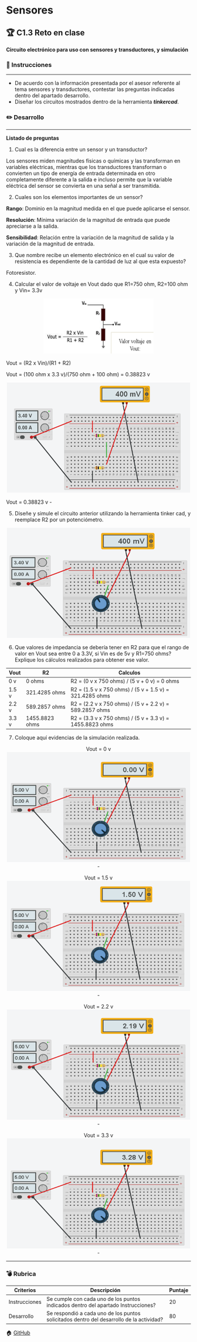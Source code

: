# Sensores
## :trophy: C1.3 Reto en clase

**Circuito electrónico para uso con sensores y transductores, y simulación**

### :blue_book: Instrucciones
___
- De acuerdo con la información presentada por el asesor referente al tema sensores y transductores,
contestar las preguntas indicadas dentro del apartado desarrollo.
- Diseñar los circuitos mostrados dentro de la herramienta ***tinkercad***.

### :pencil2: Desarrollo
___
**Listado de preguntas**

1. Cual es la diferencia entre un sensor y un transductor?

Los sensores miden magnitudes físicas o químicas y las transforman en variables eléctricas, mientras que los transductores transforman o convierten un tipo de energía de entrada determinada en otro completamente diferente a la salida e incluso permite que la variable eléctrica del sensor se convierta en una señal a ser transmitida.

2. Cuales son los elementos importantes de un sensor?

 **Rango**: Dominio en la magnitud medida en el
que puede aplicarse el sensor.

 **Resolución**: Mínima variación de la magnitud de entrada
que puede apreciarse a la salida.

 **Sensibilidad**: Relación entre la variación de
la magnitud de salida y la variación de la magnitud de
entrada.

3. Que nombre recibe un elemento electrónico en el cual su valor de resistencia es dependiente de la cantidad de luz al que esta expuesto?

Fotoresistor.

4. Calcular el valor de voltaje en Vout dado que R1=750 ohm, R2=100 ohm y Vin= 3.3v

<p align="center">
            <img alt="Valor" src="https://github.com/EmmanuelARodriguez/Markdown/blob/main/Imagenes/Valorvoltaje.PNG" 
            width=300 height=150>
    </p>

Vout = (R2 x Vin)/(R1 + R2)

Vout = (100 ohm x 3.3 v)/(750 ohm + 100 ohm) = 0.38823 v

<p align="center">
            <img alt="Valor" src="https://github.com/EmmanuelARodriguez/Markdown/blob/main/Imagenes/Vout4.PNG" 
            width=500 height=300>
    </p>
Vout = 0.38823 v
-

5. Diseñe y simule el circuito anterior utilizando la herramienta tinker cad, y reemplace R2 por un
potenciómetro.
<p align="center">
            <img alt="Valor" src="https://github.com/EmmanuelARodriguez/Markdown/blob/main/Imagenes/Poten5.PNG" 
            width=500 height=300>
    </p>

6. Que valores de impedancia se debería tener en R2 para que el rango de valor en Vout sea entre 0 a
3.3V, si Vin es de 5v y R1=750 ohms? Explique los cálculos realizados para obtener ese valor.

|Vout| R2 | Calculos |
|---|---|---|
|0 v|0 ohms|R2 = (0 v x 750 ohms) / (5 v + 0 v) = 0 ohms|
|1.5 v|321.4285 ohms|R2 = (1.5 v x 750 ohms) / (5 v + 1.5 v) = 321.4285 ohms|
|2.2 v|589.2857 ohms|R2 = (2.2 v x 750 ohms) / (5 v + 2.2 v) = 589.2857 ohms|
|3.3 v|1455.8823 ohms|R2 = (3.3 v x 750 ohms) / (5 v + 3.3 v) = 1455.8823 ohms|


7. Coloque aquí evidencias de la simulación realizada.
<p align="center">Vout = 0 v
            <img alt="Valor" src="https://github.com/EmmanuelARodriguez/Markdown/blob/main/Imagenes/Poten0.PNG" 
            width=500 height=300>
-
</p>

<p align="center">Vout = 1.5 v
            <img alt="Valor" src="https://github.com/EmmanuelARodriguez/Markdown/blob/main/Imagenes/Poten15.PNG" 
            width=500 height=300>
-
</p>

<p align="center">Vout = 2.2 v
            <img alt="Valor" src="https://github.com/EmmanuelARodriguez/Markdown/blob/main/Imagenes/Poten22.PNG" 
            width=500 height=300>
-
</p>

<p align="center">Vout = 3.3 v
            <img alt="Valor" src="https://github.com/EmmanuelARodriguez/Markdown/blob/main/Imagenes/Poten33.PNG" 
            width=500 height=300>
-
</p>

___

### :bomb: Rubrica

| Criterios     | Descripción                                                                                  | Puntaje |
| ------------- | -------------------------------------------------------------------------------------------- | ------- |
| Instrucciones | Se cumple con cada uno de los puntos indicados dentro del apartado Instrucciones?            | 20 |
| Desarrollo    | Se respondió a cada uno de los puntos solicitados dentro del desarrollo de la actividad?     | 80      |

:house: [GitHub](https://github.com/EmmanuelARodriguez)
